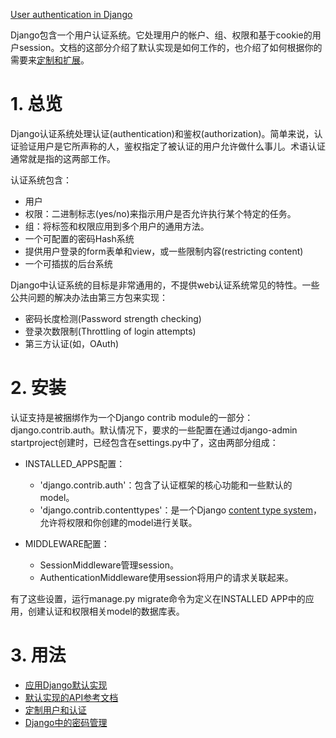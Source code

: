 [User authentication in Django](https://docs.djangoproject.com/en/1.11/topics/auth/)

Django包含一个用户认证系统。它处理用户的帐户、组、权限和基于cookie的用户session。文档的这部分介绍了默认实现是如何工作的，也介绍了如何根据你的需要来[定制和扩展](https://docs.djangoproject.com/en/1.11/topics/auth/customizing/)。

# 1. 总览

Django认证系统处理认证(authentication)和鉴权(authorization)。简单来说，认证验证用户是它所声称的人，鉴权指定了被认证的用户允许做什么事儿。术语认证通常就是指的这两部工作。

认证系统包含：

* 用户
* 权限：二进制标志(yes/no)来指示用户是否允许执行某个特定的任务。
* 组：将标签和权限应用到多个用户的通用方法。
* 一个可配置的密码Hash系统
* 提供用户登录的form表单和view，或一些限制内容(restricting content)
* 一个可插拔的后台系统

Django中认证系统的目标是非常通用的，不提供web认证系统常见的特性。一些公共问题的解决办法由第三方包来实现：
* 密码长度检测(Password strength checking)
* 登录次数限制(Throttling of login attempts)
* 第三方认证(如，OAuth)

# 2. 安装

认证支持是被捆绑作为一个Django contrib module的一部分：django.contrib.auth。默认情况下，要求的一些配置在通过django-admin startproject创建时，已经包含在settings.py中了，这由两部分组成：

* INSTALLED_APPS配置：
    * 'django.contrib.auth'：包含了认证框架的核心功能和一些默认的model。
    * 'django.contrib.contenttypes'：是一个Django [content type system](https://docs.djangoproject.com/en/1.11/ref/contrib/contenttypes/)，允许将权限和你创建的model进行关联。

* MIDDLEWARE配置：
    * SessionMiddleware管理session。
    * AuthenticationMiddleware使用session将用户的请求关联起来。

有了这些设置，运行manage.py migrate命令为定义在INSTALLED APP中的应用，创建认证和权限相关model的数据库表。

# 3. 用法

* [应用Django默认实现](01-应用Django默认实现.md)
* [默认实现的API参考文档](02-默认实现的API参考文档.md)
* [定制用户和认证](03-定制用户和认证.md)
* [Django中的密码管理](04-Django中的密码管理.md)

